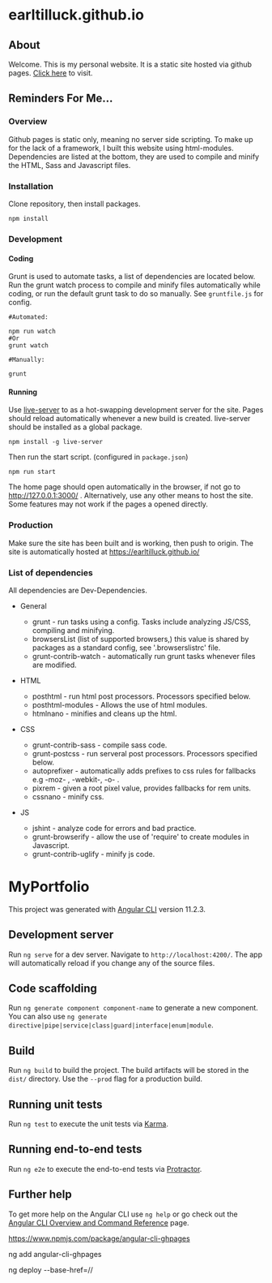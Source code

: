 # earltilluck.github.io

## About
Welcome. This is my personal website. It is a static site hosted via github pages. [Click here](https://earltilluck.github.io/) to visit.

## Reminders For Me...

### Overview
Github pages is static only, meaning no server side scripting. To make up for the lack of a framework, I built this website using html-modules. Dependencies are listed at the bottom, they are used to compile and minify the HTML, Sass and Javascript files.

### Installation  

Clone repository, then install packages.
```
npm install
```

### Development

#### Coding
Grunt is used to automate tasks, a list of dependencies are located below. Run the grunt watch 
process to compile and minify files automatically while coding, or run the default grunt task 
to do so manually. See `gruntfile.js` for config.
```
#Automated:

npm run watch 
#Or 
grunt watch

#Manually:

grunt
```

#### Running
Use [live-server](https://www.npmjs.com/package/live-server) to as a hot-swapping development server for the site. Pages should reload automatically whenever a new build is created. live-server should be installed as a global package.
```
npm install -g live-server
```
Then run the start script. (configured in `package.json`)
```
npm run start
```
The home page should open automatically in the browser, if not go to http://127.0.0.1:3000/ . Alternatively, use any other means to host the site. Some features may not work if the pages a opened directly.


### Production
Make sure the site has been built and is working, then push to origin. The site is automatically hosted at https://earltilluck.github.io/


### List of dependencies
All dependencies are Dev-Dependencies.
* General
  * grunt - run tasks using a config. Tasks include analyzing JS/CSS, compiling and minifying.
  * browsersList (list of supported browsers,) this value is shared by packages as a standard config, see '.browserslistrc' file.
  * grunt-contrib-watch - automatically run grunt tasks whenever files are modified.

* HTML
  * posthtml - run html post processors. Processors specified below.
  * posthtml-modules - Allows the use of html modules.
  * htmlnano - minifies and cleans up the html.

* CSS
  * grunt-contrib-sass - compile sass code.
  * grunt-postcss - run serveral post processors. Processors specified below.
  * autoprefixer - automatically adds prefixes to css rules for fallbacks e.g -moz- , -webkit-, -o- .
  * pixrem - given a root pixel value, provides fallbacks for rem units.
  * cssnano - minify css.

* JS
  * jshint - analyze code for errors and bad practice. 
  * grunt-browserify - allow the use of 'require' to create modules in Javascript. 
  * grunt-contrib-uglify - minify js code.




# MyPortfolio

This project was generated with [Angular CLI](https://github.com/angular/angular-cli) version 11.2.3.

## Development server

Run `ng serve` for a dev server. Navigate to `http://localhost:4200/`. The app will automatically reload if you change any of the source files.

## Code scaffolding

Run `ng generate component component-name` to generate a new component. You can also use `ng generate directive|pipe|service|class|guard|interface|enum|module`.

## Build

Run `ng build` to build the project. The build artifacts will be stored in the `dist/` directory. Use the `--prod` flag for a production build.

## Running unit tests

Run `ng test` to execute the unit tests via [Karma](https://karma-runner.github.io).

## Running end-to-end tests

Run `ng e2e` to execute the end-to-end tests via [Protractor](http://www.protractortest.org/).

## Further help

To get more help on the Angular CLI use `ng help` or go check out the [Angular CLI Overview and Command Reference](https://angular.io/cli) page.

https://www.npmjs.com/package/angular-cli-ghpages

ng add angular-cli-ghpages

ng deploy --base-href=/<repositoryname>/